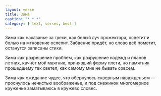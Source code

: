 ```yaml
---
layout: verse
title: Зима
caption: "* * *"
category: [ text, verses, best ]
---
```

Зима как наказанье за грехи,
как белый луч прожектора,
    осветит
и болью на мгновение
    ослепит.
Забвение придёт,
    но слово всё пометит,
останутся записаны стихи.

Зима как разрешение проблем,
как разрушение надежд
    и планов летних,
качнёт мой маятник,
    принявший форму плети,
но памятник прошедшему
    так светел,
как самому мне
    не бывать совсем.

Зима как ожидание чудес,
что обернулось
    скверным наважденьем —
проснулось
    нечистью воображенье,
и под снежинок
    многомерное круженье
заматываюсь
    в кружево словес.
